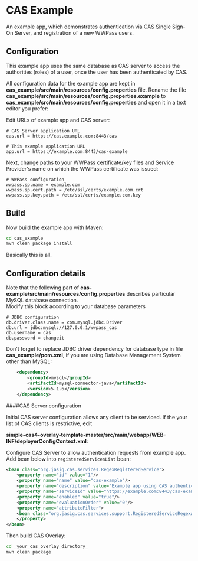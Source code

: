 CAS Example
============

An example app, which demonstrates authentication via CAS Single Sign-On Server, and registration of a new WWPass users.



Configuration
---------------

This example app uses the same database as CAS server to access the authorities (roles) of a user, once the user has been authenticated by CAS.

All configuration data for the example app are kept in **cas_example/src/main/resources/config.properties** file. Rename the file 
**cas_example/src/main/resources/config.properties.example** to **cas_example/src/main/resources/config.properties** and open it in a text editor you prefer:

Edit URLs of example app and CAS server:

``` properties
# CAS Server application URL
cas.url = https://cas.example.com:8443/cas

# This example application URL
app.url = https://example.com:8443/cas-example
```


Next, change paths to your WWPass certificate/key files and Service Provider's name on which the WWPass certificate was issued:

``` properties
# WWPass configuration
wwpass.sp.name = example.com
wwpass.sp.cert.path = /etc/ssl/certs/example.com.crt
wwpass.sp.key.path = /etc/ssl/certs/example.com.key
```



Build
-----

Now build the example app with Maven:

``` bat
cd cas_example
mvn clean package install
```
 
Basically this is all. 


Configuration details 
---------------------


Note that the following part of **cas-example/src/main/resources/config.properties** describes particular MySQL database connection.  
Modify this block according to your database parameters


``` properties
# JDBC configuration
db.driver.class.name = com.mysql.jdbc.Driver
db.url = jdbc:mysql://127.0.0.1/wwpass_cas
db.username = cas
db.password = changeit
```


Don't forget to replace JDBC driver dependency  for database type in file **cas_example/pom.xml**, if you are using Database Management System other than MySQL:
``` xml
    <dependency>
        <groupId>mysql</groupId>
        <artifactId>mysql-connector-java</artifactId>
        <version>5.1.6</version>
    </dependency>
```



####CAS Server configuration

Initial CAS server configuration allows any client to be serviced.
If the your list of CAS clients is restrictive, edit  

**simple-cas4-overlay-template-master/src/main/webapp/WEB-INF/deployerConfigContext.xml**:


Configure CAS Server to allow authentication requests from example app. Add bean below into `registeredServicesList` bean:

``` xml
<bean class="org.jasig.cas.services.RegexRegisteredService">
    <property name="id" value="1"/>
    <property name="name" value="cas-example"/>
    <property name="description" value="Example app using CAS authentication"/>
    <property name="serviceId" value="https://example.com:8443/cas-example"/>
    <property name="enabled" value="true"/>
    <property name="evaluationOrder" value="0"/>
    <property name="attributeFilter">
    <bean class="org.jasig.cas.services.support.RegisteredServiceRegexAttributeFilter" c:regex="^\w{3}$" />
    </property>
</bean>
```

Then build CAS Overlay:

``` bat
cd _your_cas_overlay_directory_
mvn clean package
```
